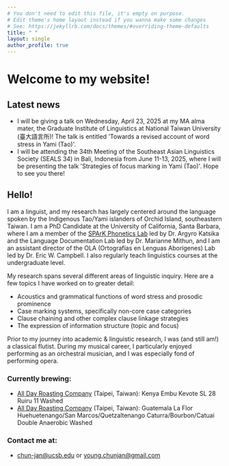```yaml
---
# You don't need to edit this file, it's empty on purpose.
# Edit theme's home layout instead if you wanna make some changes
# See: https://jekyllrb.com/docs/themes/#overriding-theme-defaults
title: " "
layout: single
author_profile: true
---
```


# Welcome to my website!

## Latest news

- I will be giving a talk on Wednesday, April 23, 2025 at my MA alma mater, the Graduate Institute of Linguistics at National Taiwan University (臺大語言所)! The talk is entitled 'Towards a revised account of word stress in Yami (Tao)'.
- I will be attending the 34th Meeting of the Southeast Asian Linguistics Society (SEALS 34) in Bali, Indonesia from June 11-13, 2025, where I will be presenting the talk 'Strategies of focus marking in Yami (Tao)'. Hope to see you there!

## Hello!

I am a linguist, and my research has largely centered around the language spoken by the Indigenous Tao/Yami islanders of Orchid Island, southeastern Taiwan. I am a PhD Candidate at the University of California, Santa Barbara, where I am a member of the [SPArK Phonetics Lab](https://www.ucsb-spark.com/) led by Dr. Argyro Katsika and the Language Documentation Lab led by Dr. Marianne Mithun, and I am an assistant director of the OLA (Ortografías en Lenguas Aborígenes) Lab led by Dr. Eric W. Campbell. I also regularly teach linguistics courses at the undergraduate level.

My research spans several different areas of linguistic inquiry. Here are a few topics I have worked on to greater detail:
- Acoustics and grammatical functions of word stress and prosodic prominence
- Case marking systems, specifically non-core case categories
- Clause chaining and other complex clause linkage strategies
- The expression of information structure (topic and focus)

Prior to my journey into academic & linguistic research, I was (and still am!) a classical flutist. During my musical career, I particularly enjoyed performing as an orchestral musician, and I was especially fond of performing opera.

### Currently brewing:
- [All Day Roasting Company](https://www.allday-normal.com/) (Taipei, Taiwan): Kenya Embu Kevote SL 28 Ruiru 11 Washed
- [All Day Roasting Company](https://www.allday-normal.com/) (Taipei, Taiwan): Guatemala La Flor Huehuetenango/San Marcos/Quetzaltenango Caturra/Bourbon/Catuai Double Anaerobic Washed

### Contact me at:
- <chun-jan@ucsb.edu> or <young.chunjan@gmail.com>

